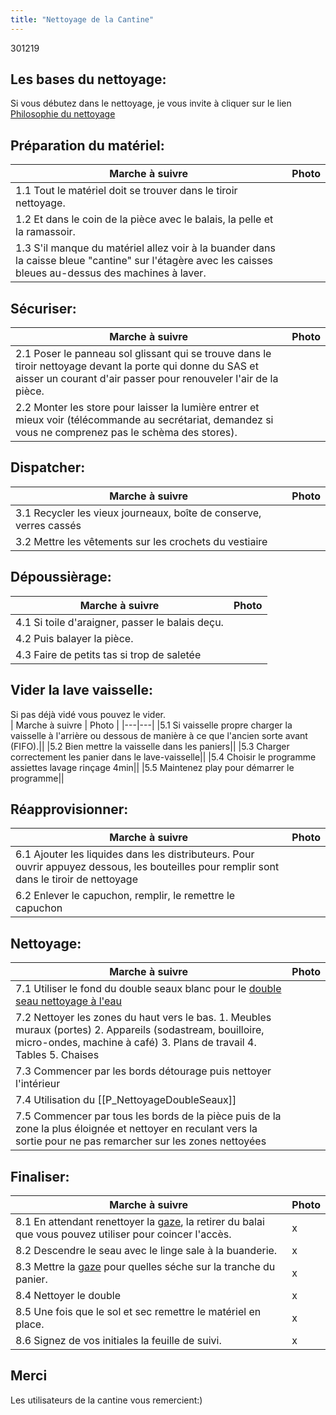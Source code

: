 ```yaml
---
title: "Nettoyage de la Cantine"
---
```


301219
## Les bases du nettoyage:
Si vous débutez dans le nettoyage, je vous invite à cliquer sur le lien [Philosophie du nettoyage](notes/nettoyage/philosophieNettoyage.md)
## Préparation du matériel:
| Marche à suivre | Photo |
|---|---|
|1.1 Tout le matériel doit se trouver dans le tiroir nettoyage.||
|1.2 Et dans le coin de la pièce avec le balais, la pelle et la ramassoir.||
|1.3 S'il manque du matériel allez voir à la buander dans la caisse bleue "cantine" sur l'étagère avec les caisses bleues au-dessus des machines à laver.||
## Sécuriser:
| Marche à suivre | Photo |
|---|---|
|2.1 Poser le panneau sol glissant qui se trouve dans le tiroir nettoyage devant la porte qui donne du SAS et aisser un courant d'air passer pour renouveler l'air de la pièce.||
|2.2 Monter les store pour laisser la lumière entrer et mieux voir (télécommande au secrétariat, demandez si vous ne comprenez pas le schèma des stores).||
## Dispatcher:
| Marche à suivre | Photo |
|---|---|
|3.1 Recycler les vieux journeaux, boîte de conserve, verres cassés||
|3.2 Mettre les vêtements sur les crochets du vestiaire||
## Dépoussièrage:
| Marche à suivre | Photo |
|---|---|
|4.1 Si toile d'araigner, passer le balais deçu.|| 
|4.2 Puis balayer la pièce.||
|4.3 Faire de petits tas si trop de saletée||
## Vider la lave vaisselle:
Si pas déjà vidé vous pouvez le vider.\
| Marche à suivre | Photo |
|---|---|
|5.1 Si vaisselle propre charger la vaisselle à l'arrière ou dessous de manière à ce que l'ancien sorte avant (FIFO).||
|5.2 Bien mettre la vaisselle dans les paniers||
|5.3 Charger correctement les panier dans le lave-vaisselle||
|5.4 Choisir le programme assiettes lavage rinçage 4min||
|5.5 Maintenez play pour démarrer le programme||
## Réapprovisionner:
| Marche à suivre | Photo |
|---|---|
|6.1 Ajouter les liquides dans les distributeurs. Pour ouvrir appuyez dessous, les bouteilles pour remplir sont dans le tiroir de nettoyage||
|6.2 Enlever le capuchon, remplir, le remettre le capuchon||
## Nettoyage:
| Marche à suivre | Photo |
|---|---|
|7.1 Utiliser le fond du double seaux blanc pour le [double seau nettoyage à l'eau](notes/formation/P_NettoyageSurfaceAvecFondDoubleSeaux.md)||
|7.2 Nettoyer les zones du haut vers le bas. 1. Meubles muraux (portes) 2. Appareils (sodastream, bouilloire, micro-ondes, machine à café) 3. Plans de travail 4. Tables 5. Chaises||
|7.3 Commencer par les bords détourage puis nettoyer l'intérieur||
|7.4 Utilisation du [[P_NettoyageDoubleSeaux]]||
|7.5 Commencer par tous les bords de la pièce puis de la zone la plus éloignée et nettoyer en reculant vers la sortie pour ne pas remarcher sur les zones nettoyées||
## Finaliser:
| Marche à suivre | Photo |
|---|---|
|8.1 En attendant renettoyer la [gaze](notes/nettoyage/outils/gazes.md), la retirer du balai que vous pouvez utiliser pour coincer l'accès.|x|
|8.2 Descendre le seau avec le linge sale à la buanderie.|x|
|8.3 Mettre la [gaze](notes/nettoyage/outils/gazes.md) pour quelles séche sur la tranche du panier.|x|
|8.4 Nettoyer le double|x|
|8.5 Une fois que le sol et sec remettre le matériel en place.|x|
|8.6 Signez de vos initiales la feuille de suivi.|x| 
## Merci
Les utilisateurs de la cantine vous remercient:)
